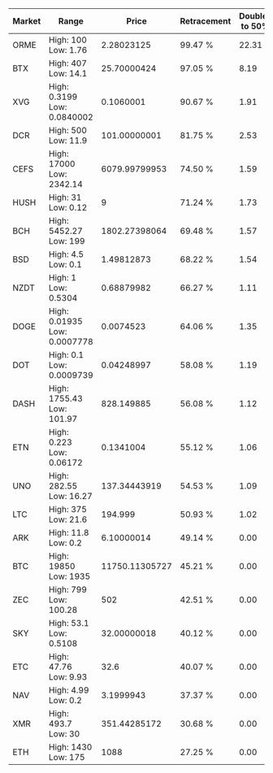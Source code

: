 | Market | Range | Price| Retracement | Doubles to 50% |
| --- | --- | --- | --- | --- |
| ORME | High: 100<br />Low: 1.76 | 2.28023125 | 99.47 % | 22.31 |
| BTX | High: 407<br />Low: 14.1 | 25.70000424 | 97.05 % | 8.19 |
| XVG | High: 0.3199<br />Low: 0.0840002 | 0.1060001 | 90.67 % | 1.91 |
| DCR | High: 500<br />Low: 11.9 | 101.00000001 | 81.75 % | 2.53 |
| CEFS | High: 17000<br />Low: 2342.14 | 6079.99799953 | 74.50 % | 1.59 |
| HUSH | High: 31<br />Low: 0.12 | 9 | 71.24 % | 1.73 |
| BCH | High: 5452.27<br />Low: 199 | 1802.27398064 | 69.48 % | 1.57 |
| BSD | High: 4.5<br />Low: 0.1 | 1.49812873 | 68.22 % | 1.54 |
| NZDT | High: 1<br />Low: 0.5304 | 0.68879982 | 66.27 % | 1.11 |
| DOGE | High: 0.01935<br />Low: 0.0007778 | 0.0074523 | 64.06 % | 1.35 |
| DOT | High: 0.1<br />Low: 0.0009739 | 0.04248997 | 58.08 % | 1.19 |
| DASH | High: 1755.43<br />Low: 101.97 | 828.149885 | 56.08 % | 1.12 |
| ETN | High: 0.223<br />Low: 0.06172 | 0.1341004 | 55.12 % | 1.06 |
| UNO | High: 282.55<br />Low: 16.27 | 137.34443919 | 54.53 % | 1.09 |
| LTC | High: 375<br />Low: 21.6 | 194.999 | 50.93 % | 1.02 |
| ARK | High: 11.8<br />Low: 0.2 | 6.10000014 | 49.14 % | 0.00 |
| BTC | High: 19850<br />Low: 1935 | 11750.11305727 | 45.21 % | 0.00 |
| ZEC | High: 799<br />Low: 100.28 | 502 | 42.51 % | 0.00 |
| SKY | High: 53.1<br />Low: 0.5108 | 32.00000018 | 40.12 % | 0.00 |
| ETC | High: 47.76<br />Low: 9.93 | 32.6 | 40.07 % | 0.00 |
| NAV | High: 4.99<br />Low: 0.2 | 3.1999943 | 37.37 % | 0.00 |
| XMR | High: 493.7<br />Low: 30 | 351.44285172 | 30.68 % | 0.00 |
| ETH | High: 1430<br />Low: 175 | 1088 | 27.25 % | 0.00 |
